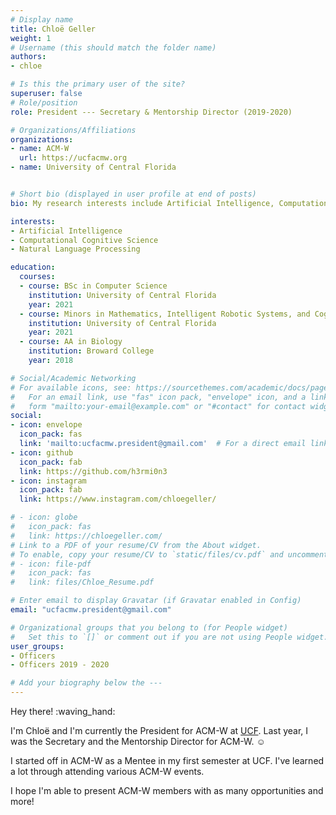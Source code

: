 ```yaml
---
# Display name
title: Chloë Geller
weight: 1
# Username (this should match the folder name)
authors:
- chloe

# Is this the primary user of the site?
superuser: false
# Role/position
role: President --- Secretary & Mentorship Director (2019-2020)

# Organizations/Affiliations
organizations:
- name: ACM-W
  url: https://ucfacmw.org
- name: University of Central Florida


# Short bio (displayed in user profile at end of posts)
bio: My research interests include Artificial Intelligence, Computational Cognitive Science and Natural Language Processing.

interests:
- Artificial Intelligence
- Computational Cognitive Science
- Natural Language Processing 

education:
  courses:
  - course: BSc in Computer Science
    institution: University of Central Florida
    year: 2021
  - course: Minors in Mathematics, Intelligent Robotic Systems, and Cognitive Science
    institution: University of Central Florida
    year: 2021
  - course: AA in Biology
    institution: Broward College
    year: 2018

# Social/Academic Networking
# For available icons, see: https://sourcethemes.com/academic/docs/page-builder/#icons
#   For an email link, use "fas" icon pack, "envelope" icon, and a link in the
#   form "mailto:your-email@example.com" or "#contact" for contact widget.
social:
- icon: envelope
  icon_pack: fas
  link: 'mailto:ucfacmw.president@gmail.com'  # For a direct email link, use "mailto:test@example.org".
- icon: github
  icon_pack: fab
  link: https://github.com/h3rmi0n3
- icon: instagram
  icon_pack: fab
  link: https://www.instagram.com/chloegeller/

# - icon: globe
#   icon_pack: fas
#   link: https://chloegeller.com/
# Link to a PDF of your resume/CV from the About widget.
# To enable, copy your resume/CV to `static/files/cv.pdf` and uncomment the lines below.
# - icon: file-pdf
#   icon_pack: fas
#   link: files/Chloe_Resume.pdf

# Enter email to display Gravatar (if Gravatar enabled in Config)
email: "ucfacmw.president@gmail.com"

# Organizational groups that you belong to (for People widget)
#   Set this to `[]` or comment out if you are not using People widget.
user_groups:
- Officers
- Officers 2019 - 2020

# Add your biography below the ---
---
```


Hey there! :waving_hand: 

I'm Chloë and I'm currently the President for ACM-W at [UCF](https://www.ucf.edu/). Last year, I was the Secretary and the Mentorship Director for ACM-W. :relaxed:

I started off in ACM-W as a Mentee in my first semester at UCF. I've learned a lot through attending various ACM-W events.

I hope I'm able to present ACM-W members with as many opportunities and more!
